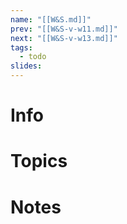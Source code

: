 ```yaml
---
name: "[[W&S.md]]"
prev: "[[W&S-v-w11.md]]"
next: "[[W&S-v-w13.md]]"
tags:
  - todo
slides:
---
```



# Info


# Topics


# Notes

